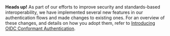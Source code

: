 <div class="alert alert-info">
<strong>Heads up!</strong> As part of our efforts to improve security and standards-based interoperability, we have implemented several new features in our authentication flows and made changes to existing ones. For an overview of these changes, and details on how you adopt them, refer to <a href="/api-auth/intro">Introducing OIDC Conformant Authentication</a>.
</div>
